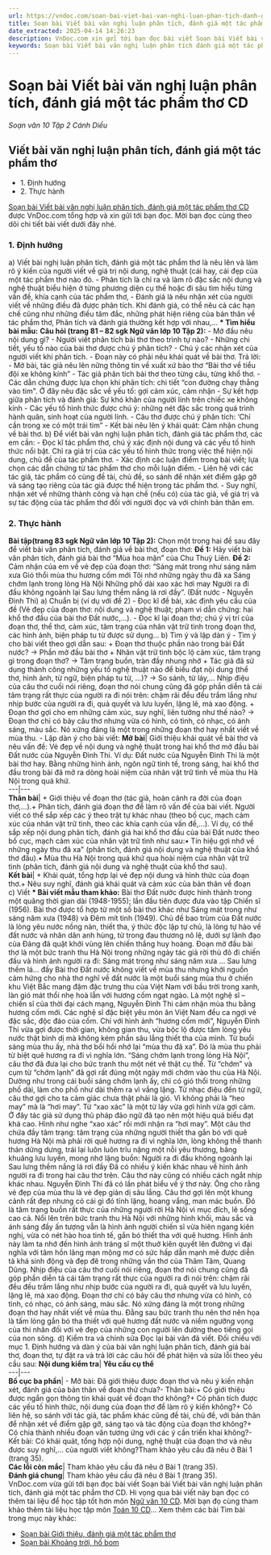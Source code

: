 ```yaml
---
url: https://vndoc.com/soan-bai-viet-bai-van-nghi-luan-phan-tich-danh-gia-mot-tac-pham-tho-cd-279079
title: Soạn bài Viết bài văn nghị luận phân tích, đánh giá một tác phẩm thơ CD - Soạn văn 10 Tập 2 Cánh Diều - VnDoc.com
date_extracted: 2025-04-14 14:26:23
description: VnDoc.com xin gửi tới bạn đọc bài viết Soạn bài Viết bài văn nghị luận phân tích, đánh giá một tác phẩm thơ CD. Mời bạn đọc cùng tham khảo.
keywords: Soạn bài Viết bài văn nghị luận phân tích đánh giá một tác phẩm thơ CD,Viết bài văn nghị luận phân tích đánh giá một tác phẩm thơ,soạn Viết bài văn nghị luận phân tích đánh giá một tác phẩm thơ,soạn văn 10,văn 10,ngữ văn 10 CD
---
```


# Soạn bài Viết bài văn nghị luận phân tích, đánh giá một tác phẩm thơ CD
 _Soạn văn 10 Tập 2 Cánh Diều_
## Viết bài văn nghị luận phân tích, đánh giá một tác phẩm thơ
  * 1\. Định hướng
  * 2\. Thực hành

[Soạn bài Viết bài văn nghị luận phân tích, đánh giá một tác phẩm thơ CD](<https://vndoc.com/soan-bai-viet-bai-van-nghi-luan-phan-tich-danh-gia-mot-tac-pham-tho-cd-279079>) được VnDoc.com tổng hợp và xin gửi tới bạn đọc. Mời bạn đọc cùng theo dõi chi tiết bài viết dưới đây nhé.
### 1\. Định hướng
a\) Viết bài nghị luận phân tích, đánh giá một tác phẩm thơ là nêu lên và làm rõ ý kiến của người viết về giá trị nội dung, nghệ thuật \(cái hay, cái đẹp của một tác phẩm thơ nào đó.
\- Phân tích là chỉ ra và làm rõ đặc sắc nội dung và nghệ thuật biểu hiện ở từng phương diện cụ thể hoặc đi sâu tìm hiểu từng vấn đề, khía cạnh của tác phẩm thơ,
\- Đánh giá là nêu nhận xét của người viết về những điều đã được phân tích. Khi đánh giá, có thể nêu cả các hạn chế cũng như những điều tâm đắc, những phát hiện riêng của bản thân về tác phẩm thơ, Phân tích và đánh giá thường kết hợp với nhau,...
**\* Tìm hiểu bài mẫu:**
**Câu hỏi \(trang 81 – 82 sgk Ngữ văn lớp 10 Tập 2\):**
\- Mở đầu nêu nội dung gì?
\- Người viết phân tích bài thơ theo trình tự nào?
\- Những chi tiết, yếu tố nào của bài thơ được chú ý phân tích?
\- Chú ý các nhận xét của người viết khi phân tích.
\- Đoạn này có phải nêu khái quát về bài thơ.
Trả lời:
\- Mở bài, tác giả nêu lên nững thông tin về xuất xứ bào thơ “Bài thơ về tiểu đội xe không kính”
\- Tác giả phân tích bài thơ theo từng câu, từng khổ thơ.
\- Các dẫn chứng được lựa chọn khi phân tích: chi tiết “con đường chạy thẳng vào tim". Ở đây nêu đặc sắc về yếu tố: gợi cảm xúc, cảm nhận
\- Sự kết hợp giữa phân tích và đánh giá: Sự khó khăn của người lính trên chiếc xe không kính
\- Các yếu tố hình thức được chú ý: những nét đặc sắc trong quá trình hành quân, sinh hoạt của người lính.
\- Câu thơ được chú ý phân tích: ‘Chỉ cần trong xe có một trái tim”
\- Kết bài nêu lên ý khái quát: Cảm nhận chung về bài thơ.
b\) Để viết bài văn nghị luận phân tích, đánh giá tác phẩm thơ, các em cần:
\- Đọc kĩ tác phẩm thơ, chú ý xác định nội dung và các yếu tố hình thức nổi bật. Chỉ ra giá trị của các yếu tố hình thức trong việc thể hiện nội dung, chủ đề của tác phẩm thơ.
\- Xác định các luận điểm trong bài viết; lựa chọn các dẫn chứng từ tác phẩm thơ cho mỗi luận điểm.
\- Liên hệ với các tác giả, tác phẩm có cùng đề tài, chủ đề, so sánh để nhận xét điểm gặp gỡ và sáng tạo riêng của tác giả được thể hiện trong tác phẩm thơ.
\- Suy nghĩ, nhận xét về những thành công và hạn chế \(nếu có\) của tác giả, về giá trị và sự tác động của tác phẩm thơ đối với người đọc và với chính bản thân em.
### 2\. Thực hành
**Bài tập\(trang 83 sgk Ngữ văn lớp 10 Tập 2\):** Chọn một trong hai đề sau đây để viết bài văn phân tích, đánh giá về bài thơ, đoạn thơ:
**Đề 1:** Hãy viết bài văn phân tích, đánh giá bài thơ “Mùa hoa mận” của Chu Thuỳ Liên.
**Đề 2:** Cảm nhận của em về vẻ đẹp của đoạn thơ:
“Sáng mát trong như sáng năm xưa
Gió thổi mùa thu hương cốm mới
Tôi nhớ những ngày thu đã xa
Sáng chớm lạnh trong lòng Hà Nội
Những phố dài xao xác hơi may
Người ra đi đầu không ngoảnh lại
Sau lưng thềm nắng lá rơi đầy”.
\(Đất nước - Nguyễn Đình Thi\)
a\) Chuẩn bị \(ví dụ với đề 2\)
\- Đọc kĩ đề bài, xác định yêu cầu của đề \(Vẻ đẹp của đoạn thơ: nội dung và nghệ thuật; phạm vi dẫn chứng: hai khổ thơ đầu của bài thơ Đất nước,...\).
\- Đọc kĩ lại đoạn thơ; chú ý vị trí của đoạn thơ, thể thơ, cảm xúc, tâm trạng của nhân vật trữ tình trong đoạn thơ, các hình ảnh, biện pháp tu từ được sử dụng...
b\) Tìm ý và lập dàn ý
\- Tìm ý cho bài viết theo gợi dẫn sau:
\+ Đoạn thơ thuộc phần nào trong bài Đất nước?
→ Phần mở đầu bài thơ
\+ Nhân vật trữ tình bộc lộ cảm xúc, tâm trạng gì trong đoạn thơ?
→ Tâm trạng buồn, tràn đầy nhung nhớ
\+ Tác giả đã sử dụng thành công những yếu tố nghệ thuật nào để biểu đạt nội dung \(thể thơ, hình ảnh, từ ngữ, biện pháp tu từ, ...\)?
→ So sánh, từ láy,…
Nhịp điệu của câu thơ cuối nói riêng, đoạn thơ nói chung cũng đã góp phần diễn tả cái tâm trạng rất thực của người ra đi nói trên: chậm rãi đều đều trầm lắng như nhịp bước của người ra đi, quả quyết và lưu luyến, lặng lẽ, mà xao động.
\+ Đoạn thơ gợi cho em những cảm xúc, suy nghĩ, liên tưởng như thế nào?
→ Đoạn thơ chỉ có bảy câu thơ nhưng vừa có hình, có tình, có nhạc, có ánh sáng, màu sắc. Nó xứng đáng là một trong những đoạn thơ hay nhất viết về mùa thu.
\- Lập dàn ý cho bài viết:
**Mở bài**|  Giới thiệu khái quát về bài thơ và nêu vấn đề: Vẻ đẹp về nội dung và nghệ thuật trong hai khổ thơ mở đầu bài Đất nước của Nguyễn Đình Thi. Ví dụ: Đất nước của Nguyễn Đình Thi là một bài thơ hay. Bằng những hình ảnh, ngôn ngữ tinh tế, trong sáng, hai khổ thơ đầu trong bài đã mở ra dòng hoài niệm của nhân vật trữ tình về mùa thu Hà Nội trong quá khứ.  
---|---  
**Thân bài**|  \+ Giới thiệu về đoạn thơ \(tác giả, hoàn cảnh ra đời của đoạn thơ,...\).\+ Phân tích, đánh giá đoạn thơ để làm rõ vấn đề của bài viết. Người viết có thể sắp xếp các ý theo trật tự khác nhau \(theo bố cục, mạch cảm xúc của nhân vật trữ tình, theo các khía cạnh của vấn đề,...\). Ví dụ, có thể sắp xếp nội dung phân tích, đánh giá hai khổ thơ đầu của bài Đất nước theo bố cục, mạch cảm xúc của nhân vật trữ tình như sau:• Tín hiệu gợi nhớ về những ngày thu đã xa" \(phân tích, đánh giá nội dụng và nghệ thuật của khổ thơ đầu\).• Mùa thu Hà Nội trong quá khứ qua hoài niệm của nhân vật trữ tình \(phân tích, đánh giá nội dung và nghệ thuật của khổ thơ sau\).  
**Kết bài**|  \+ Khái quát, tổng hợp lại vẻ đẹp nội dung và hình thức của đoạn thơ.\+ Nêu suy nghĩ, đánh giá khái quát và cảm xúc của bản thân về đoạn  
c\) Viết
**\* Bài viết mẫu tham khảo:**
Bài thơ Đất nước được hình thành trong một quãng thời gian dài \(1948-1955\); lần đầu tiên được đưa vào tập Chiến sĩ \(1956\). Bài thơ được tổ hợp từ một số bài thơ khác như Sáng mát trong như sáng năm xưa \(1948\) và Đêm mít tinh \(1949\).
Chủ đề bao trùm của Đất nước là lòng yêu nước nồng nàn, thiết tha, ý thức độc lập tự chủ, là lòng tự hào về đất nước và nhân dân anh hùng, từ trong đau thương nô lệ, dưới sự lãnh đạo của Đảng đã quật khởi vùng lên chiến thắng huy hoàng. Đoạn mở đầu bài thơ là một bức tranh thu Hà Nội trong những ngày tác giả rời thủ đô đi chiến đấu và hình ảnh người ra đi:
Sáng mát trong như sáng năm xưa
…
Sau lưng thềm lá… đầy
Bài thơ Đất nước không viết về mùa thu nhưng khởi nguồn cảm hứng cho nhà thơ nghĩ về đất nước là một buổi sáng mùa thu ở chiến khu Việt Bắc mang đậm đặc trưng thu của Việt Nam với bầu trời trong xanh, làn gió mát thổi nhẹ hoà lẫn với hương cốm ngạt ngào. Là một nghệ sĩ – chiến sĩ của thời đại cách mạng, Nguyễn Đình Thi cảm nhận mùa thu bằng hương cốm mới. Các nghệ sĩ đặc biệt yêu món ăn Việt Nam đều ca ngợi vẻ đặc sắc, độc đáo của cốm. Chỉ với hình ảnh “hương cốm mới”, Nguyễn Đình Thi vừa gợi được thời gian, không gian thu, vừa bộc lộ được tấm lòng yêu nước thật bình dị mà không kém phần sâu lắng thiết tha của mình.
Từ buổi sáng mùa thu ấy, nhà thơ bồi hồi nhớ lại “mùa thu đã xa”. Đó là mùa thu phải từ biệt quê hương ra đi vì nghĩa lớn. “Sáng chớm lạnh trong lòng Hà Nội”, câu thơ đã đưa lại cho bức tranh thu một nét vẽ thật cụ thể. Từ “chớm” và cụm từ “chớm lạnh” đã gợi rất đúng một ngày mới chớm vào thu của Hà Nội.
Dường như trong cái buổi sáng chớm lạnh ấy, chỉ có gió thổi trong những phố dài, làm cho phố như dài thêm ra vì vắng lặng. Từ nhạc điệu đến từ ngữ, câu thơ gợi cho ta cảm giác chưa thật phải là gió. Vì không phải là “heo may” mà là “hơi may”. Từ “xao xác” là một từ láy vừa gợi hình vừa gợi cảm. Ở đây tác giả sử dụng thủ pháp đảo ngữ đã tạo nên một hiệu quả biểu đạt khá cao. Hình như nghe “xao xác” rồi mới nhận ra “hơi may”. Một câu thơ chứa đầy tâm trạng: tâm trạng của những người thiết tha gắn bó với quê hương Hà Nội mà phải rời quê hương ra đi vì nghĩa lớn, lòng không thể thanh thản dửng dưng, trái lại luôn luôn trĩu nặng một nỗi yêu thương, bâng khuâng lưu luyến, mong nhớ lặng buồn:
Người ra đi đầu không ngoảnh lại
Sau lưng thềm nắng lá rơi đầy
Đã có nhiều ý kiến khác nhau về hình ảnh người ra đi trong hai câu thơ trên. Câu thơ này cũng có nhiều cách ngắt nhịp khác nhau. Nguyễn Đình Thi đã có lần phát biểu về ý thơ này. Ông cho rằng vẻ đẹp của mùa thu là vẻ đẹp giản dị sâu lắng. Câu thơ gợi lên một khung cảnh rất đẹp nhưng có cái gì đó tĩnh lặng, hoang vắng, man mác buồn. Đó là tâm trạng buồn rất thực của những người rời Hà Nội vì mục đích, lẽ sống cao cả.
Nổi lên trên bức tranh thu Hà Nội với những hình khối, màu sắc và ánh sáng đầy ấn tượng vẫn là hình ảnh người chiến sĩ vừa hiên ngang kiên nghị, vừa có nét hào hoa tinh tế, gắn bó thiết tha với quê hương. Hình ảnh này làm ta nhớ đến hình ảnh tráng sĩ một thuở kiên quyết lên đường vì đại nghĩa với tâm hồn lãng mạn mộng mơ có sức hấp dẫn mạnh mẽ được diễn tả khá sinh động và đẹp đẽ trong những vần thơ của Thâm Tâm, Quang Dũng.
Nhịp điệu của câu thơ cuối nói riêng, đoạn thơ nói chung cũng đã góp phần diễn tả cái tâm trạng rất thực của người ra đi nói trên: chậm rãi đều đều trầm lắng như nhịp bước của người ra đi, quả quyết và lưu luyến, lặng lẽ, mà xao động.
Đoạn thơ chỉ có bảy câu thơ nhưng vừa có hình, có tình, có nhạc, có ánh sáng, màu sắc. Nó xứng đáng là một trong những đoạn thơ hay nhất viết về mùa thu. Đằng sau bức tranh thu nên thơ nên họa là tấm lòng gắn bó tha thiết với quê hương đất nước và niềm ngưỡng vọng của thi nhân đối với vẻ đẹp của những con người lên đường theo tiếng gọi của non sông.
d\) Kiểm tra và chỉnh sửa
Đọc lại bài văn đã viết. Đối chiếu với mục 1. Định hướng và dàn ý của bài văn nghị luận phân tích, đánh giá bài thơ, đoạn thơ, tự đặt ra và trả lời các câu hỏi để phát hiện và sửa lỗi theo yêu cầu sau:
**Nội dung kiểm tra**| **Yêu cầu cụ thể**  
---|---  
**Bố cục ba phần**|  \- Mở bài: Đã giới thiệu được đoạn thơ và nêu ý kiến nhận xét, đánh giá của bản thân về đoạn thử chưa?\- Thân bài:\+ Có giới thiệu được ngắn gọn thông tin khái quát về đoạn thơ không?\+ Có phân tích được các yếu tố hình thức, nội dung của đoạn thơ để làm rõ ý kiến không?\+ Có liên hệ, so sánh với tác giả, tác phẩm khác cũng đề tài, chủ đề, với bản thân để nhận xét về điểm gặp gỡ, sáng tạo và tác động của đoạn thơ không?\+ Có chia thành nhiều đoạn văn tương ứng với các ý cần triển khai không?\- Kết bài: Có khái quát, tổng hợp nội dung, nghệ thuật của đoạn thơ và nêu được suy nghĩ,... của người viết không?Tham khảo yêu cầu đã nêu ở Bài 1 \(trang 35\).  
**Các lỗi còn mắc**|  Tham khảo yêu cầu đã nêu ở Bài 1 \(trang 35\).  
**Đánh giá chung**|  Tham khảo yêu cầu đã nêu ở Bài 1 \(trang 35\).  
VnDoc.com vừa gửi tới bạn đọc bài viết Soạn bài Viết bài văn nghị luận phân tích, đánh giá một tác phẩm thơ CD. Hi vọng qua bài viết này bạn đọc có thêm tài liệu để học tập tốt hơn môn [Ngữ văn 10 CD](<https://vndoc.com/ngu-van-10-canh-dieu-tap2>). Mời bạn đọ cùng tham khảo thêm tài liệu học tập môn [Toán 10 CD](<https://vndoc.com/toan-10-canh-dieu-tap2>)...
Xem thêm các bài Tìm bài trong mục này khác:
  * [Soạn bài Giới thiệu, đánh giá một tác phẩm thơ](</soan-bai-gioi-thieu-danh-gia-mot-tac-pham-tho-cd-279081>)
  * [Soạn bài Khoảng trời, hố bom](</soan-bai-khoang-troi-ho-bom-cd-279082>)

